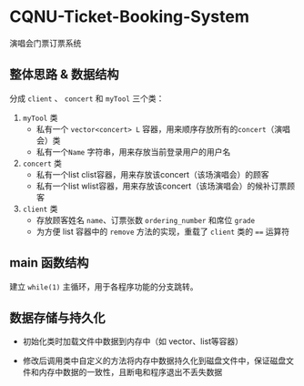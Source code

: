 # CQNU-Ticket-Booking-System
演唱会门票订票系统

## 整体思路 & 数据结构

分成 `client` 、 `concert` 和 `myTool` 三个类：

1. `myTool`  类
   - 私有一个 `vector<concert> L` 容器，用来顺序存放所有的`concert`（演唱会）类
   - 私有一个`Name` 字符串，用来存放当前登录用户的用户名
2. `concert` 类
   - 私有一个list<client> clist容器，用来存放该concert（该场演唱会）的顾客
   - 私有一个list<client> wlist容器，用来存放该concert（该场演唱会）的候补订票顾客
3. `client` 类
   - 存放顾客姓名 `name`、订票张数 `ordering_number` 和席位 `grade`
   - 为方便 list 容器中的 `remove` 方法的实现，重载了 `client` 类的 `==` 运算符

## main 函数结构

建立 `while(1)` 主循环，用于各程序功能的分支跳转。

## 数据存储与持久化

- 初始化类时加载文件中数据到内存中（如 vector、list等容器）

- 修改后调用类中自定义的方法将内存中数据持久化到磁盘文件中，保证磁盘文件和内存中数据的一致性，且断电和程序退出不丢失数据

